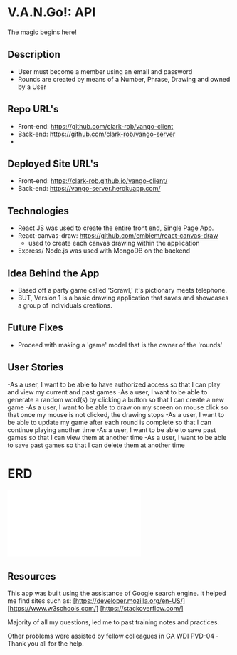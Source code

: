 
# V.A.N.Go!: API
The magic begins here!

## Description
- User must become a member using an email and password
- Rounds are created by means of a Number, Phrase, Drawing and owned by a User

## Repo URL's
- Front-end: https://github.com/clark-rob/vango-client
- Back-end: https://github.com/clark-rob/vango-server
-
## Deployed Site URL's
- Front-end: https://clark-rob.github.io/vango-client/
- Back-end: https://vango-server.herokuapp.com/

## Technologies
- React JS was used to create the entire front end, Single Page App.
- React-canvas-draw: https://github.com/embiem/react-canvas-draw
    - used to create each canvas drawing within the application
- Express/ Node.js was used with MongoDB on the backend

## Idea Behind the App
- Based off a party game called 'Scrawl,' it's pictionary meets telephone.
- BUT, Version 1 is a basic drawing application that saves and showcases
a group of individuals creations.

## Future Fixes
- Proceed with making a 'game' model that is the owner of the 'rounds'


## User Stories
-As a user, I want to be able to have authorized access so that I can play and
view my current and past games
-As a user, I want to be able to generate a random word(s) by clicking a button
so that I can create a new game
-As a user, I want to be able to draw on my screen on mouse click so that once
my mouse is not clicked, the drawing stops
-As a user, I want to be able to update my game after each round is complete so
that I can continue playing another time
-As a user, I want to be able to save past games so that I can view them at
another time
-As a user, I want to be able to save past games so that I can delete them at
another time


# ERD
![alt ERD](./ERD.pdf)

## Resources
  This app was built using the assistance of Google search engine.
  It helped me find sites such as:
    [https://developer.mozilla.org/en-US/]
    [https://www.w3schools.com/]
    [https://stackoverflow.com/]

  Majority of all my questions, led me to past training notes and
  practices.

  Other problems were assisted by fellow colleagues in GA WDI PVD-04
    -Thank you all for the help.
